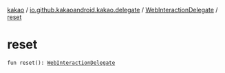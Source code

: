 [kakao](../../index.md) / [io.github.kakaoandroid.kakao.delegate](../index.md) / [WebInteractionDelegate](index.md) / [reset](./reset.md)

# reset

`fun reset(): `[`WebInteractionDelegate`](index.md)